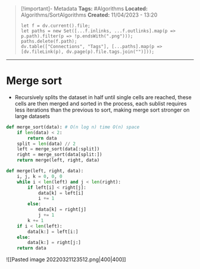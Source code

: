 > [!important]- Metadata
> **Tags:** #Algorithms 
> **Located:** Algorithms/SortAlgorithms
> **Created:** 11/04/2023 - 13:20
> ```dataviewjs
> let f = dv.current().file;
> let paths = new Set([...f.inlinks, ...f.outlinks].map(p => p.path).filter(p => !p.endsWith(".png")));
> paths.delete(f.path);
> dv.table(["Connections", "Tags"], [...paths].map(p => [dv.fileLink(p), dv.page(p).file.tags.join("")]));
> ```

___
# Merge sort
- Recursively splits the dataset in half until single cells are reached, these cells are then merged and sorted in the process, each sublist requires less iterations than the previous to sort, making merge sort stronger on large datasets
```python
def merge_sort(data): # O(n log n) time O(n) space 
    if len(data) < 2:
        return data
    split = len(data) // 2
    left = merge_sort(data[:split])
    right = merge_sort(data[split:])
    return merge(left, right, data)

def merge(left, right, data):
    i, j, k = 0, 0, 0
    while i < len(left) and j < len(right):
        if left[i] < right[j]:
            data[k] = left[i]
            i += 1
        else:
            data[k] = right[j]
            j += 1
        k += 1
    if i < len(left):
        data[k:] = left[i:]
    else:
        data[k:] = right[j:]
    return data
```
![[Pasted image 20220321123512.png|400|400]]